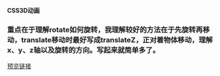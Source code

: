 #### CSS3D动画
### 重点在于理解rotate如何旋转，我理解较好的方法在于先旋转再移动，translate移动时最好写成translateZ，正对着物体移动，理解x、y、z轴以及旋转的方向。写起来就简单多了。

[预览链接](https://chenshangshuo.github.io/works/Css3/demo3/test.html)

